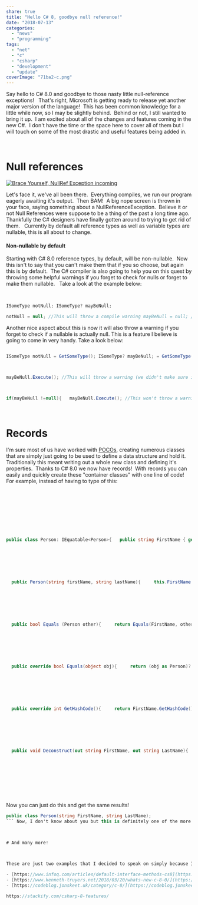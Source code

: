 ```yaml
---
share: true
title: "Hello C# 8, goodbye null reference!"
date: "2018-07-13"
categories: 
  - "news"
  - "programming"
tags: 
  - "net"
  - "c"
  - "csharp"
  - "development"
  - "update"
coverImage: "71ba2-c.png"
---
```


Say hello to C# 8.0 and goodbye to those nasty little null-reference exceptions!   That's right, Microsoft is getting ready to release yet another major version of the language!  This has been common knowledge for a little while now, so I may be slightly behind.  Behind or not, I still wanted to bring it up.  I am excited about all of the changes and features coming in the new C#.  I don't have the time or the space here to cover all of them but I will touch on some of the most drastic and useful features being added in.

 

# Null references

[![Brace Yourself, NullRef Exception incoming](8535e-brace-yourself-nullreferenceexception-incoming.jpg)](https://dccoder.files.wordpress.com/2020/09/8535e-brace-yourself-nullreferenceexception-incoming.jpg)

Let's face it, we've all been there.  Everything compiles, we run our program eagerly awaiting it's output.  Then BAM!  A big nope screen is thrown in your face, saying something about a NullReferenceException.  Believe it or not Null References were suppose to be a thing of the past a long time ago.  Thankfully the C# designers have finally gotten around to trying to get rid of them.   Currently by default all reference types as well as variable types are nullable, this is all about to change.

#### Non-nullable by default

Starting with C# 8.0 reference types, by default, will be non-nullable.  Now this isn't to say that you can't make them that if you so choose, but again this is by default.  The C# compiler is also going to help you on this quest by throwing some helpful warnings if you forget to check for nulls or forget to make them nullable.   Take a look at the example below:

 

```csharp
ISomeType notNull; ISomeType? mayBeNull;

notNull = null; //This will throw a compile warning mayBeNull = null; //This won't
```

Another nice aspect about this is now it will also throw a warning if you forget to check if a nullable is actually null. This is a feature I believe is going to come in very handy. Take a look below:

```csharp

ISomeType notNull = GetSomeType(); ISomeType? mayBeNull; = GetSomeType();



mayBeNull.Execute(); //This will throw a warning (we didn't make sure it wasn't null!) notNull.Execute(); //This will run fine



if(mayBeNull !=null){   mayBeNull.Execute(); //This won't throw a warning (because we checked) }

```

 

# Records

I'm sure most of us have worked with [POCOs](https://en.wikipedia.org/wiki/Plain_old_CLR_object), creating numerous classes that are simply just going to be used to define a data structure and hold it.  Traditionally this meant writing out a whole new class and defining it's properties.  Thanks to C# 8.0 we now have records!  With records you can easily and quickly create these "container classes" with one line of code!  For example, instead of having to type of this:

 

```csharp

 



 

public class Person: IEquatable<Person>{   public string FirstName { get; }   public string LastName { get; }

 



 

  public Person(string firstName, string lastName){     this.FirstName = firstName;     this.LastName = lastName;   }

 



 

  public bool Equals (Person other){     return Equals(FirstName, other.FirstName) && Equals(LastName, other.LastName);   }

 



 

  public override bool Equals(object obj){     return (obj as Person)?.Equals(this) == true;   }

 



 

  public override int GetHashCode(){     return FirstName.GetHashCode() + LastName.GetHashCode();   }

 



 

  public void Deconstruct(out string FirstName, out string LastName){     FirstName = this.FirstName;     LastName = this.LastName;   } }

 



 

```

 

Now you can just do this and get the same results!

```csharp
public class Person(string FirstName, string LastName);
``` Now, I don't know about you but this is definitely one of the more helpful features that I've seen.

 

# And many more!

 

These are just two examples that I decided to speak on simply because I find them fascinating but there are many other features in C# 8.0!  Check out the links below to find out more!

- [https://www.infoq.com/articles/default-interface-methods-cs8](https://www.infoq.com/articles/default-interface-methods-cs8)
- [https://www.kenneth-truyers.net/2018/03/20/whats-new-c-8-0/](https://www.kenneth-truyers.net/2018/03/20/whats-new-c-8-0/)
- [https://codeblog.jonskeet.uk/category/c-8/](https://codeblog.jonskeet.uk/category/c-8/)

https://stackify.com/csharp-8-features/

